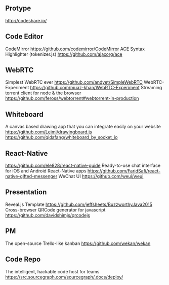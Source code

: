 ## Protype
http://codeshare.io/

## Code Editor
CodeMirror https://github.com/codemirror/CodeMirror
ACE Syntax Highlighter (tokenizer.js) https://github.com/ajaxorg/ace

## WebRTC
Simplest WebRTC ever https://github.com/andyet/SimpleWebRTC
WebRTC-Experiment https://github.com/muaz-khan/WebRTC-Experiment
Streaming torrent client for node & the browser  https://github.com/feross/webtorrent#webtorrent-in-production


## Whiteboard
A canvas based drawing app that you can integrate easily on your website https://github.com/Leimi/drawingboard.js
https://github.com/qidafang/whiteboard_by_socket_io

## React-Native
https://github.com/ele828/react-native-guide
Ready-to-use chat interface for iOS and Android React-Native apps https://github.com/FaridSafi/react-native-gifted-messenger
WeChat UI https://github.com/weui/weui

## Presentation
Reveal.js Template https://github.com/jeffsheets/BuzzworthyJava2015
Cross-browser QRCode generator for javascript https://github.com/davidshimjs/qrcodejs

## PM
The open-source Trello-like kanban https://github.com/wekan/wekan

## Code Repo
The intelligent, hackable code host for teams https://src.sourcegraph.com/sourcegraph/.docs/deploy/
